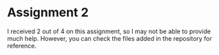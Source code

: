 # Assignment 2

I received 2 out of 4 on this assignment, so I may not be able to provide much help. However, you can check the files added in the repository for reference.